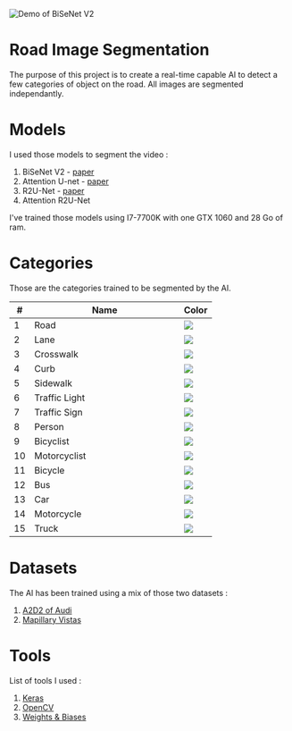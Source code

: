 <p align="center">

![Demo of BiSeNet V2](image/bisenetv2.gif)

</p>

# Road Image Segmentation

The purpose of this project is to create a real-time capable AI to detect a few categories of object on the road.
All images are segmented independantly.

# Models
I used those models to segment the video :
1. BiSeNet V2 - [paper](https://arxiv.org/abs/2004.02147)
2. Attention U-net - [paper](https://arxiv.org/abs/1802.06955)
3. R2U-Net - [paper](https://arxiv.org/abs/1802.06955)
4. Attention R2U-Net

I've trained those models using I7-7700K with one GTX 1060 and 28 Go of ram.

# Categories

Those are the categories trained to be segmented by the AI.

<table class="categories">
    <thead>
        <tr>
            <th>#</th>
            <th>&nbsp;&nbsp;&nbsp;&nbsp;&nbsp;&nbsp;&nbsp;&nbsp;&nbsp;&nbsp;&nbsp;&nbsp;&nbsp;&nbsp;&nbsp;&nbsp;&nbsp;&nbsp;&nbsp;&nbsp;&nbsp;&nbsp;&nbsp;&nbsp;Name&nbsp;&nbsp;&nbsp;&nbsp;&nbsp;&nbsp;&nbsp;&nbsp;&nbsp;&nbsp;&nbsp;&nbsp;&nbsp;&nbsp;&nbsp;&nbsp;&nbsp;&nbsp;&nbsp;&nbsp;&nbsp;&nbsp;&nbsp;&nbsp;</th>
            <th>Color</th>
        </tr>
    </thead>
    <tbody>
        <tr><td>1</td><td>Road</td><td><img src="https://via.placeholder.com/70x35/4b4b4b/000000?text=+"/></td></tr>
        <tr><td>2</td><td>Lane</td><td><img src="https://via.placeholder.com/70x35/ffffff/000000?text=+"/></td></tr>
        <tr><td>3</td><td>Crosswalk</td><td><img src="https://via.placeholder.com/70x35/c88080/000000?text=+"/></td></tr>
        <tr><td>4</td><td>Curb</td><td><img src="https://via.placeholder.com/70x35/969696/000000?text=+"/></td></tr>
        <tr><td>5</td><td>Sidewalk</td><td><img src="https://via.placeholder.com/70x35/f423e8/000000?text=+"/></td></tr>
        <tr><td>6</td><td>Traffic Light</td><td><img src="https://via.placeholder.com/70x35/faaa1e/000000?text=+"/></td></tr>
        <tr><td>7</td><td>Traffic Sign</td><td><img src="https://via.placeholder.com/70x35/ffff00/000000?text=+"/></td></tr>
        <tr><td>8</td><td>Person</td><td><img src="https://via.placeholder.com/70x35/ff0000/000000?text=+"/></td></tr>
        <tr><td>9</td><td>Bicyclist</td><td><img src="https://via.placeholder.com/70x35/969664/000000?text=+"/></td></tr>
        <tr><td>10</td><td>Motorcyclist</td><td><img src="https://via.placeholder.com/70x35/143264/000000?text=+"/></td></tr>
        <tr><td>11</td><td>Bicycle</td><td><img src="https://via.placeholder.com/70x35/770b20/000000?text=+"/></td></tr>
        <tr><td>12</td><td>Bus</td><td><img src="https://via.placeholder.com/70x35/ff0f93/000000?text=+"/></td></tr>
        <tr><td>13</td><td>Car</td><td><img src="https://via.placeholder.com/70x35/00ff8e/000000?text=+"/></td></tr>
        <tr><td>14</td><td>Motorcycle</td><td><img src="https://via.placeholder.com/70x35/0000e6/000000?text=+"/></td></tr>
        <tr><td>15</td><td>Truck</td><td><img src="https://via.placeholder.com/70x35/4b0aaa/000000?text=+"/></td></tr>
    </tbody>
</table>

# Datasets
The AI has been trained using a mix of those two datasets :
1. [A2D2 of Audi](https://www.a2d2.audi/a2d2/en.html) 
2. [Mapillary Vistas](https://www.mapillary.com/dataset/vistas)


# Tools
List of tools I used :
1. [Keras](https://keras.io/)
2. [OpenCV](https://opencv.org/)
3. [Weights & Biases](https://wandb.ai/)